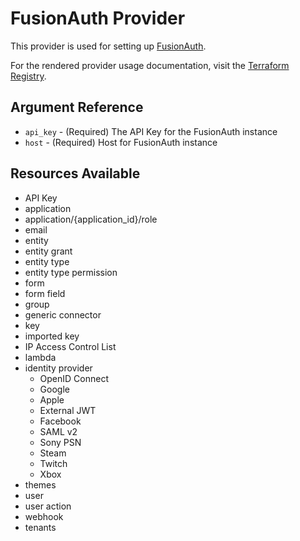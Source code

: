 # FusionAuth Provider

This provider is used for setting up [FusionAuth](https://fusionauth.io).

For the rendered provider usage documentation, visit the [Terraform Registry](https://registry.terraform.io/providers/gpsinsight/fusionauth/latest/docs).

## Argument Reference

* `api_key` - (Required) The API Key for the FusionAuth instance
* `host` - (Required) Host for FusionAuth instance

## Resources Available

* API Key
* application
* application/{application_id}/role
* email
* entity
* entity grant
* entity type
* entity type permission
* form
* form field
* group
* generic connector
* key
* imported key
* IP Access Control List
* lambda
* identity provider
    - OpenID Connect
    - Google
    - Apple
    - External JWT
    - Facebook
    - SAML v2
    - Sony PSN
    - Steam
    - Twitch
    - Xbox
* themes
* user
* user action
* webhook
* tenants
